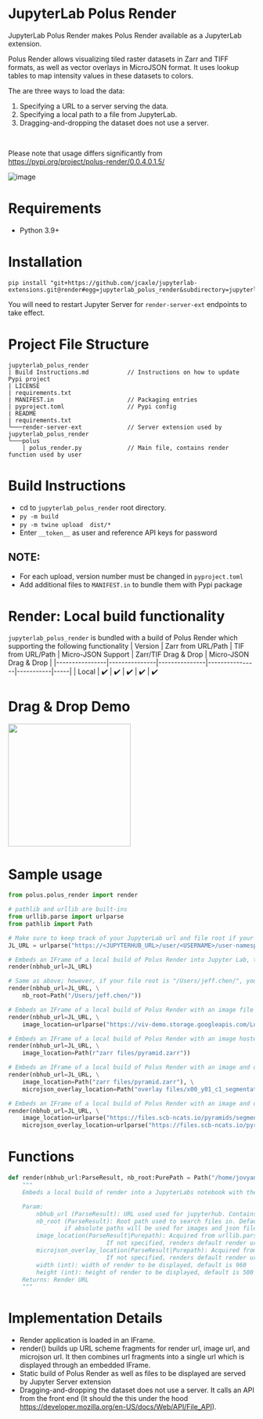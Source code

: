 # JupyterLab Polus Render
JupyterLab Polus Render makes Polus Render available as a JupyterLab extension. 

Polus Render allows visualizing tiled raster datasets in Zarr and TIFF formats, as well as vector overlays in MicroJSON format. It uses lookup tables to map intensity values in these datasets to colors.

The are three ways to load the data:
1. Specifying a URL to a server serving the data.
2. Specifying a local path to a file from JupyterLab.
3. Dragging-and-dropping the dataset does not use a server.
</br>

Please note that usage differs significantly from https://pypi.org/project/polus-render/0.0.4.0.1.5/

![image](https://github.com/jcaxle/jupyterlab-extensions/assets/145499292/35fb18d8-107a-4dee-9e09-6ff7bf13ac7d)

# Requirements
* Python 3.9+

# Installation
```
pip install "git+https://github.com/jcaxle/jupyterlab-extensions.git@render#egg=jupyterlab_polus_render&subdirectory=jupyterlab_polus_render"
```
You will need to restart Jupyter Server for `render-server-ext` endpoints to take effect.

# Project File Structure
```
jupyterlab_polus_render
| Build Instructions.md           // Instructions on how to update Pypi project
| LICENSE
| requirements.txt
| MANIFEST.in                     // Packaging entries
| pyproject.toml                  // Pypi config 
| README                          
| requirements.txt
└───render-server-ext             // Server extension used by jupyterlab_polus_render
└───polus
    | polus_render.py             // Main file, contains render function used by user
```

# Build Instructions
- cd to `jupyterlab_polus_render` root directory.
- `py -m build`
- `py -m twine upload  dist/*`
- Enter `__token__` as user and reference API keys for password

## NOTE:
- For each upload, version number must be changed in `pyproject.toml`
- Add additional files to `MANIFEST.in` to bundle them with Pypi package

# Render: Local build functionality
`jupyterlab_polus_render` is bundled with a build of Polus Render which supporting the following functionality
| Version           | Zarr from URL/Path | TIF from URL/Path   | Micro-JSON Support | Zarr/TIF Drag & Drop | Micro-JSON Drag & Drop | 
|----------------|---------------|---------------|----------------|-----------|-----|
| Local | :heavy_check_mark:  | :heavy_check_mark: | :heavy_check_mark: | :heavy_check_mark: | :heavy_check_mark:

# Drag & Drop Demo
<img src="/images/drag-drop.gif" width="250" height="250"/>

# Sample usage
``` Python
from polus.polus_render import render

# pathlib and urllib are built-ins
from urllib.parse import urlparse
from pathlib import Path

# Make sure to keep track of your JupyterLab url and file root if your root is not at "/home/joyvan".
JL_URL = urlparse("https://<JUPYTERHUB_URL>/user/<USERNAME>/user-namespaces/lab?")

# Embeds an IFrame of a local build of Polus Render into Jupyter Lab, this is sufficient if your file root is "/home/joyvan/"
render(nbhub_url=JL_URL)

# Same as above; however, if your file root is "/Users/jeff.chen/", your invocation will require nb_root argument
render(nbhub_url=JL_URL, \
    nb_root=Path("/Users/jeff.chen/"))

# Embeds an IFrame of a local build of Polus Render with an image file hosted at "https://viv-demo.storage.googleapis.com/LuCa-7color_Scan1/"
render(nbhub_url=JL_URL, \
    image_location=urlparse("https://viv-demo.storage.googleapis.com/LuCa-7color_Scan1/"))

# Embeds an IFrame of a local build of Polus Render with an image hosted locally at "/home/joyvan/zarr files/pyramid.zarr"
render(nbhub_url=JL_URL, \
    image_location=Path(r"zarr files/pyramid.zarr"))

# Embeds an IFrame of a local build of Polus Render with an image and overlay file that is hosted locally
render(nbhub_url=JL_URL, \
    image_location=Path("zarr files/pyramid.zarr"), \
    microjson_overlay_location=Path("overlay files/x00_y01_c1_segmentations.json"))

# Embeds an IFrame of a local build of Polus Render with an image and overlay file that is hosted online
render(nbhub_url=JL_URL, \
    image_location=urlparse("https://files.scb-ncats.io/pyramids/segmentations/x00_y01_c1.ome.tif"), \
    microjson_overlay_location=urlparse("https://files.scb-ncats.io/pyramids/segmentations/x00_y03_c1_segmentations.json"))
```

# Functions
``` Python
def render(nbhub_url:ParseResult, nb_root:PurePath = Path("/home/jovyan/"), image_location:Union[ParseResult, PurePath] = "", microjson_overlay_location:Union[ParseResult, PurePath] = "", width:int=960, height:int=500)->str:
    """
    Embeds a local build of render into a JupyterLabs notebook with the help of `render-server-ext`

    Param:
        nbhub_url (ParseResult): URL used used for jupyterhub. Contains '/lab/' in its uri
        nb_root (ParseResult): Root path used to search files in. Default is '/home/jovyan/' which works for notebooks hub. Can be set to empty path 
                if absolute paths will be used for images and json files.
        image_location(ParseResult|Purepath): Acquired from urllib.parse.ParseResult or Path, renders url in render.
                            If not specified, renders default render url.
        microjson_overlay_location(ParseResult|Purepath): Acquired from urllib.parse.ParseResult or Path, renders url in render.
                            If not specified, renders default render url
        width (int): width of render to be displayed, default is 960
        height (int): height of render to be displayed, default is 500
    Returns: Render URL
    """
```

# Implementation Details
- Render application is loaded in an IFrame.
- render() builds up URL scheme fragments for render url, image url, and microjson url. It then combines url fragments into a single url which is displayed through an embedded IFrame.
- Static build of Polus Render as well as files to be displayed are served by Jupyter Server extension
- Dragging-and-dropping the dataset does not use a server. It calls an API from the front end (It should the this under the hood https://developer.mozilla.org/en-US/docs/Web/API/File_API).
